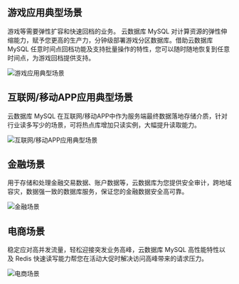 ## 游戏应用典型场景
游戏等需要弹性扩容和快速回档的业务。
云数据库 MySQL 对计算资源的弹性伸缩能力，赋予您更高的生产力，分钟级部署游戏分区数据库。借助云数据库 MySQL 任意时间点回档功能及支持批量操作的特性，您可以随时随地恢复到任意时间点，为游戏回档提供支持。

![游戏应用典型场景](https://main.qcloudimg.com/raw/2a9430aa3d5a55cba2fe9d6184ef16cc.svg)

## 互联网/移动APP应用典型场景
云数据库 MySQL 在互联网/移动APP中作为服务端最终数据落地存储介质，针对行业读多写少的场景，可将热点库增加只读实例，大幅提升读取能力。

![互联网/移动APP应用典型场景](https://main.qcloudimg.com/raw/6c8bb876d8b671eb1d516e35ed3d2733.svg)

## 金融场景
用于存储和处理金融交易数据、账户数据等，云数据库为您提供安全审计，跨地域容灾，数据强一致的数据库服务，保证您的金融数据安全高可靠。

![金融场景](https://main.qcloudimg.com/raw/435b6d38f09d80142f3884e8cc2061f9.svg)

## 电商场景
稳定应对高并发流量，轻松迎接突发业务高峰，云数据库 MySQL 高性能特性以及 Redis 快速读写能力帮您在活动大促时解决访问高峰带来的请求压力。

![电商场景](https://main.qcloudimg.com/raw/c33c4702f3685d8e9ce64f3bd3e541a5.svg)
